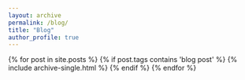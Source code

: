 ```yaml
---
layout: archive
permalink: /blog/
title: "Blog"
author_profile: true
---
```


{% for post in site.posts %}
 {% if post.tags contains 'blog post' %}
  {% include archive-single.html %}
 {% endif %}
{% endfor %}
